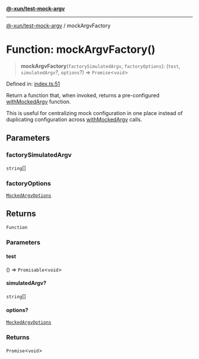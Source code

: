 [**@-xun/test-mock-argv**](../README.md)

***

[@-xun/test-mock-argv](../README.md) / mockArgvFactory

# Function: mockArgvFactory()

> **mockArgvFactory**(`factorySimulatedArgv`, `factoryOptions`): (`test`, `simulatedArgv`?, `options`?) => `Promise`\<`void`\>

Defined in: [index.ts:51](https://github.com/Xunnamius/test-utils/blob/23d9ab63f1a986ccf3940345baf8c4e81aead5cf/packages/test-mock-argv/src/index.ts#L51)

Return a function that, when invoked, returns a pre-configured
[withMockedArgv](withMockedArgv.md) function.

This is useful for centralizing mock configuration in one place instead of
duplicating configuration across [withMockedArgv](withMockedArgv.md) calls.

## Parameters

### factorySimulatedArgv

`string`[]

### factoryOptions

[`MockedArgvOptions`](../type-aliases/MockedArgvOptions.md)

## Returns

`Function`

### Parameters

#### test

() => `Promisable`\<`void`\>

#### simulatedArgv?

`string`[]

#### options?

[`MockedArgvOptions`](../type-aliases/MockedArgvOptions.md)

### Returns

`Promise`\<`void`\>
